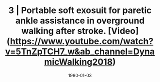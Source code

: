 ---
title: "3 | Portable soft exosuit for paretic ankle assistance in overground walking after stroke. [Video] (https://www.youtube.com/watch?v=5TnZpTCH7_w&ab_channel=DynamicWalking2018)"
collection: publications
permalink: /publication/CO-3
date: 1980-01-03
venue: 'Engineering'
citation: 'Bae J., Siviy C, Rouleau M., Menard N., O’Donnell K., Galiana .I, Athanassiu M., Ryan D., Sloot L.,  <b>Kudzia P.</b>,, Ellis TD., Awad LN., Walsh CJ. (Platform) Portable soft exosuit for paretic ankle assistance in overground walking after stroke. <i>Dynamic Walking.Pensacola</i>, Florida, USA. <b>2017</b>'
---
